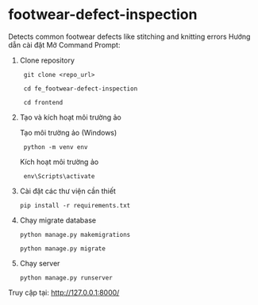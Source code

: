 # footwear-defect-inspection
Detects common footwear defects like stitching and knitting errors
Hướng dẫn cài đặt
Mở Command Prompt:

1. Clone repository

        git clone <repo_url>
  
        cd fe_footwear-defect-inspection
  
        cd frontend

3. Tạo và kích hoạt môi trường ảo

    Tạo môi trường ảo (Windows)
  
        python -m venv env
  
    Kích hoạt môi trường ảo
  
        env\Scripts\activate

3. Cài đặt các thư viện cần thiết

       pip install -r requirements.txt

5. Chạy migrate database

       python manage.py makemigrations
  
       python manage.py migrate

7. Chạy server

       python manage.py runserver

  Truy cập tại: http://127.0.0.1:8000/
